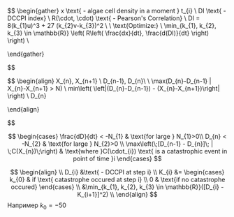 
$$
\begin{gather}
x \text{ - algae cell density in a moment } t_{i} \\
DI \text{ - DCCPI index} \\ 
R(\cdot, \cdot) \text{ - Pearson's Correlation} \\
DI = 8(k_{1}u)^3 + 27 (k_{2}v-k_{3})^2 \\ \\
\text{Optimize:} \\
\min_{k_{1}, k_{2}, k_{3} \in \mathbb{R}} \left( R\left( \frac{dx}{dt}, \frac{d(DI)}{dt} \right) \right) \\

\end{gather}

$$


$$
\begin{align}
X_{n}, X_{n+1} \\
D_{n-1}, D_{n}\\ \\
\max(D_{n}-D_{n-1} | X_{n}-X_{n+1} > N) \\
min\left( \left|(D_{n}-D_{n-1}) - (X_{n}-X_{n+1})\right| \right) \\
D_{n}

\end{align}

$$










$$
\begin{cases}
\frac{dD}{dt} < -N_{1}  & \text{for large } N_{1}>0\\ 
D_{n} < -N_{2}  & \text{for large } N_{2}>0 \\
\max\left(\;[D_{n-1} - D_{n}]\; | \;C(X_{n})\;\right) & \text{where }C(\cdot_{i}) \text{ is a catastrophic event in point of time }i
\end{cases}
$$

$$
\begin{align} \\
D_{i} &\text{ - DCCPI at step i} \\
K_{i} &= 
\begin{cases} 
k_{0}  & if \text{ catastrophe occured at step i} \\
0  & \text{if no catastrophe occured} 
\end{cases} \\
&\min_{k_{1}, k_{2}, k_{3} \in \mathbb{R}}([D_{i} - K_{i+1}]^2) \\
\end{align}
$$
Например $k_{0}=-50$

